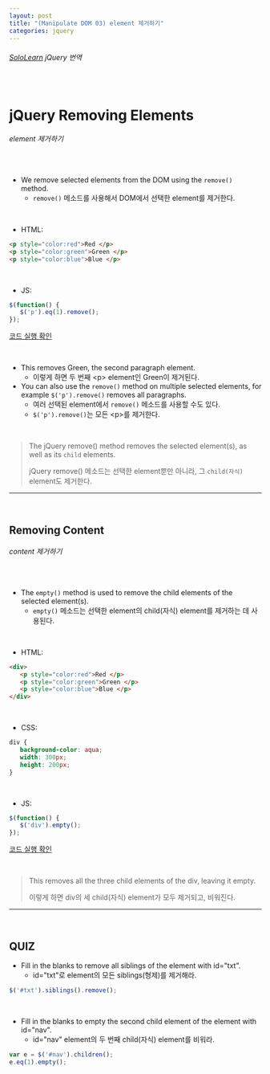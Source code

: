 ```yaml
---
layout: post
title: "(Manipulate DOM 03) element 제거하기"
categories: jquery
---
```


###### [SoloLearn](https://www.sololearn.com/) jQuery 번역

<br>

# jQuery Removing Elements

###### element 제거하기

<br>

- We remove selected elements from the DOM using the `remove()` method.
  - `remove()` 메소드를 사용해서 DOM에서 선택한 element를 제거한다.

<br>

- HTML:

```html
<p style="color:red">Red </p>
<p style="color:green">Green </p>
<p style="color:blue">Blue </p>
```

<br>

- JS:

```js
$(function() {
   $('p').eq(1).remove();
});
```

[코드 실행 확인](https://code.sololearn.com/1124/#js)

<br>

- This removes Green, the second paragraph element.
  - 이렇게 하면 두 번째 \<p> element인 Green이 제거된다.
- You can also use the `remove()` method on multiple selected elements, for example `$('p').remove()` removes all paragraphs.
  - 여러 선택된 element에서 `remove()` 메소드를 사용할 수도 있다.
  - `$('p').remove()`는 모든 \<p>를 제거한다.

<br>

> The jQuery remove() method removes the selected element(s), as well as its `child` elements.
>
> jQuery remove() 메소드는 선택한 element뿐만 아니라, 그 `child(자식)` element도 제거한다.

------

<br>

## Removing Content

###### content 제거하기

<br>

- The `empty()` method is used to remove the child elements of the selected element(s).
  - `empty()` 메소드는 선택한 element의 child(자식) element를 제거하는 데 사용된다.

<br>

- HTML:

```html
<div>
   <p style="color:red">Red </p>
   <p style="color:green">Green </p>
   <p style="color:blue">Blue </p>
</div>
```

<br>

- CSS:

```css
div {
   background-color: aqua;
   width: 300px;
   height: 200px;
}
```

<br>

- JS:

```js
$(function() {
   $('div').empty();
});
```

[코드 실행 확인](https://code.sololearn.com/1125/#js)

<br>

> This removes all the three child elements of the div, leaving it empty.
>
> 이렇게 하면 div의 세 child(자식) element가 모두 제거되고, 비워진다.

------

<br>

## QUIZ

- Fill in the blanks to remove all siblings of the element with id="txt".
  - id="txt"로 element의 모든 siblings(형제)를 제거해라.

```js
$('#txt').siblings().remove();
```

<br>

- Fill in the blanks to empty the second child element of the element with id="nav".
  - id="nav" element의 두 번째 child(자식) element를 비워라.

```js
var e = $('#nav').children();
e.eq(1).empty();
```

<br>